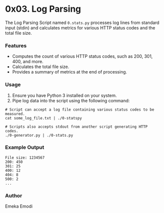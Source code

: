 # 0x03. Log Parsing

The Log Parsing Script named `0.stats.py` processes log lines from standard input (stdin) and calculates metrics for various HTTP status codes and the total file size.

### Features
- Computes the count of various HTTP status codes, such as 200, 301, 400, and more.
- Calculates the total file size.
- Provides a summary of metrics at the end of processing.

### Usage
1. Ensure you have Python 3 installed on your system.
2. Pipe log data into the script using the following command:
```shell
# Script can accept a log file containing various status codes to be measured.
cat some_log_file.txt | ./0-statspy

# Scripts also accepts stdout from another script generating HTTP codes.
./0-generator.py | ./0-stats.py
```

### Example Output
```shell
File size: 1234567
200: 450
301: 25
400: 12
404: 8
500: 2
...
```

### Author
Emeka Emodi
